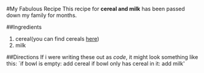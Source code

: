 #My Fabulous Recipe
This recipe for **cereal and milk** has been passed down my family for months.

##Ingredients
1. cereal(you can find cereals [here](https://www.example.com/coolcereals))
2. milk

##Directions
 If i were writing these out as _code_, it might look something like this:
 `if bowl is empty:
 	add cereal
 if bowl only has cereal in it:
 	add milk'